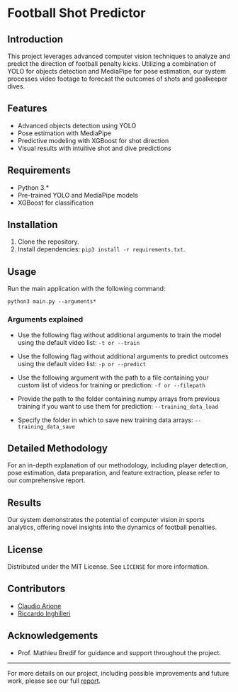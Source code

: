 # Football Shot Predictor

## Introduction
This project leverages advanced computer vision techniques to analyze and predict the direction of football penalty kicks. Utilizing a combination of YOLO for objects detection and MediaPipe for pose estimation, our system processes video footage to forecast the outcomes of shots and goalkeeper dives.

## Features
- Advanced objects detection using YOLO
- Pose estimation with MediaPipe
- Predictive modeling with XGBoost for shot direction
- Visual results with intuitive shot and dive predictions

## Requirements
- Python 3.*
- Pre-trained YOLO and MediaPipe models
- XGBoost for classification

## Installation
1. Clone the repository.
2. Install dependencies: `pip3 install -r requirements.txt`.

## Usage
Run the main application with the following command:

```shell
python3 main.py --arguments*
```
### Arguments explained
- Use the following flag without additional arguments to train the model using the default video list:
`-t or --train`

- Use the following flag without additional arguments to predict outcomes using the default video list:
`-p or --predict`

- Use the following argument with the path to a file containing your custom list of videos for training or prediction:
`-f or --filepath`

- Provide the path to the folder containing numpy arrays from previous training if you want to use them for prediction:
`--training_data_load`

- Specify the folder in which to save new training data arrays:
`--training_data_save`

## Detailed Methodology
For an in-depth explanation of our methodology, including player detection, pose estimation, data preparation, and feature extraction, please refer to our comprehensive report.

## Results
Our system demonstrates the potential of computer vision in sports analytics, offering novel insights into the dynamics of football penalties.

## License
Distributed under the MIT License. See `LICENSE` for more information.

## Contributors
- [Claudio Arione](https://github.com/claudioarione)
- [Riccardo Inghilleri](https://github.com/riccardoinghilleri)

## Acknowledgements
- Prof. Mathieu Bredif for guidance and support throughout the project.

---

For more details on our project, including possible improvements and future work, please see our full [report](https://github.com/claudioarione/football-shot-predictor/blob/master/documentation/report.pdf).

